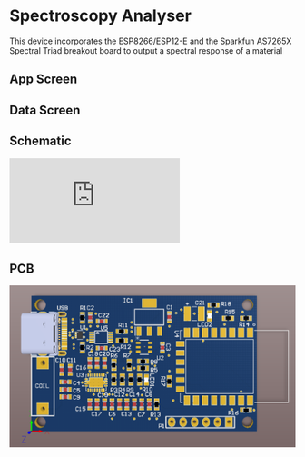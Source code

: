 # Spectroscopy Analyser

This device incorporates the ESP8266/ESP12-E and the Sparkfun AS7265X Spectral Triad breakout board to output a spectral response
of a material

## App Screen

## Data Screen

## Schematic

![Schematic](https://github.com/KevTango/spectroscopy-analyser/blob/main/spectroscopy-pcb/schematic.pdf)

## PCB

![PCB](https://github.com/KevTango/spectroscopy-analyser/blob/main/spectroscopy-pcb/pcb_front.PNG)